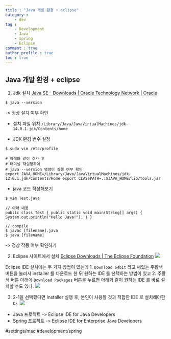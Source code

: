 ```yaml
---
title : "Java 개발 환경 + eclipse"
category :
    - dev
tag :
    - Development
    - Java
    - Spring
    - Eclipse
comment : true
author_profile : true
toc : true
---
```


## Java 개발 환경 + eclipse
1. Jdk 설치
[Java SE - Downloads | Oracle Technology Network | Oracle](https://www.oracle.com/java/technologies/javase-downloads.html)

```
$ java --version
```
-> 정상 설치 여부 확인

- 설치 파일 위치
`/Library/Java/JavaVirtualMachines/jdk-14.0.1.jdk/Contents/home`

- JDK 환경 변수 설정
```
$ sudo vim /etc/profile

# 아래와 같이 추가 후
# 터미널 재실행하여
# java --version 명령어 실행 여부 확인
export JAVA_HOME=/Library/Java/JavaVirtualMachines/jdk-12.0.1.jdk/Contents/Home export CLASSPATH=.:$JAVA_HOME/lib/tools.jar
```


- java 코드 작성해보기
```
$ vim Test.java

// 아래 내용
public class Test { public static void main(String[] args) { System.out.println("Hello Java!"); } }

// compile
$ javac [filename].java
$ java [filename]
```
-> 정상 작동 여부 확인하기


2. Eclipse 사이트에서 설치
[Eclipse Downloads | The Eclipse Foundation](https://www.eclipse.org/downloads/)
![](Java%20%E1%84%80%E1%85%A2%E1%84%87%E1%85%A1%E1%86%AF%20%E1%84%92%E1%85%AA%E1%86%AB%E1%84%80%E1%85%A7%E1%86%BC%20+%20eclipse/%E1%84%89%E1%85%B3%E1%84%8F%E1%85%B3%E1%84%85%E1%85%B5%E1%86%AB%E1%84%89%E1%85%A3%E1%86%BA%202020-06-01%20%E1%84%8B%E1%85%A9%E1%84%92%E1%85%AE%205.59.46.png)

Eclipse IDE 설치에는 두 가지 방법이 있는데
	1. `Download 64bit` 라고 써있는 주황색 버튼을 눌러서 installer 를 다운로드 한 뒤 원하는 IDE 를 선택하는 방법이 있고
	2. 주황색 버튼 아래에 `Download Packages` 버튼을 누르면 아래와 같이 원하는 IDE 를 바로 설치할 수도 있다.
	![](Java%20%E1%84%80%E1%85%A2%E1%84%87%E1%85%A1%E1%86%AF%20%E1%84%92%E1%85%AA%E1%86%AB%E1%84%80%E1%85%A7%E1%86%BC%20+%20eclipse/%E1%84%89%E1%85%B3%E1%84%8F%E1%85%B3%E1%84%85%E1%85%B5%E1%86%AB%E1%84%89%E1%85%A3%E1%86%BA%202020-06-01%20%E1%84%8B%E1%85%A9%E1%84%92%E1%85%AE%206.02.20.png)

3. 2-1을 선택했다면 Installer 실행 후, 본인이 사용할 것과 적합한 IDE 로 설치해야한다.
![](Java%20%E1%84%80%E1%85%A2%E1%84%87%E1%85%A1%E1%86%AF%20%E1%84%92%E1%85%AA%E1%86%AB%E1%84%80%E1%85%A7%E1%86%BC%20+%20eclipse/%E1%84%89%E1%85%B3%E1%84%8F%E1%85%B3%E1%84%85%E1%85%B5%E1%86%AB%E1%84%89%E1%85%A3%E1%86%BA%202020-05-27%20%E1%84%8B%E1%85%A9%E1%84%92%E1%85%AE%2011.33.37.png)
- Java 프로젝트
-> Eclipse IDE for Java Developers
- Spring 프로젝트
-> Eclipse IDE for Enterprise Java Developers

#settings/mac #development/spring
